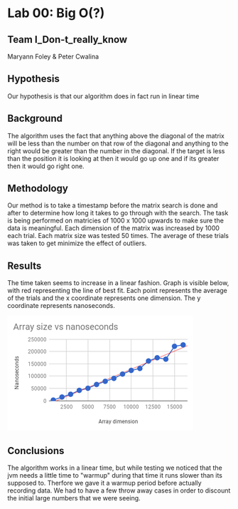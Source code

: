 # Lab 00: Big O(?)
## Team I_Don-t_really_know
Maryann Foley & Peter Cwalina

## Hypothesis
Our hypothesis is that our algorithm does in fact run in linear time

## Background
The algorithm uses the fact that anything above the diagonal of the matrix  will be less than the number on that row of the diagonal and anything to the right would be greater than the number in the diagonal.  If the target is less than the position it is looking at then it would go up one and if its greater then it would go right one.

## Methodology
Our method is to take a timestamp before the matrix search is done and after to determine how long it takes to go through with the search.
The task is being performed on matricies of 1000 x 1000 upwards to make sure the data is meaningful.  Each dimension of the matrix was increased by 1000 each trial.
Each matrix size was tested 50 times.  The average of these trials was taken to get minimize the effect of outliers.  

## Results
The time taken seems to increase in a linear fashion. Graph is visible below, with red representing the line of best fit.  Each point represents the average of the trials and the x coordinate represents one dimension.  The y coordinate represents nanoseconds.

![Graph!](https://github.com/PeterCwalina/Team_I_Don-t_really_know/blob/master/chart.png "Our Graph")

## Conclusions
The algorithm works in a linear time, but while testing we noticed that the jvm needs a little time to "warmup" during that time it runs slower than its supposed to.  Therfore we gave it a warmup period before actually recording data.
We had to have a few throw away cases in order to discount the initial large numbers that we were seeing.

